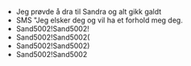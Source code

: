 - Jeg prøvde å dra til Sandra og alt gikk galdt
- SMS "Jeg elsker deg og vil ha et forhold meg deg.
- Sand5002!Sand5002!
- Sand5002!Sand5002(
- Sand5002!Sand5002)
- Sand5002!Sand5002